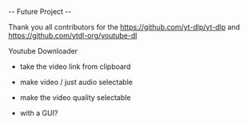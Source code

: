 -- Future Project --

Thank you all contributors for the https://github.com/yt-dlp/yt-dlp and https://github.com/ytdl-org/youtube-dl

Youtube Downloader

- take the video link from clipboard
- make video / just audio selectable
- make the video quality selectable

- with a GUI?
